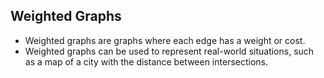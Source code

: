 ## Weighted Graphs

- Weighted graphs are graphs where each edge has a weight or cost.
- Weighted graphs can be used to represent real-world situations, such as a map of a city with the distance between intersections.
